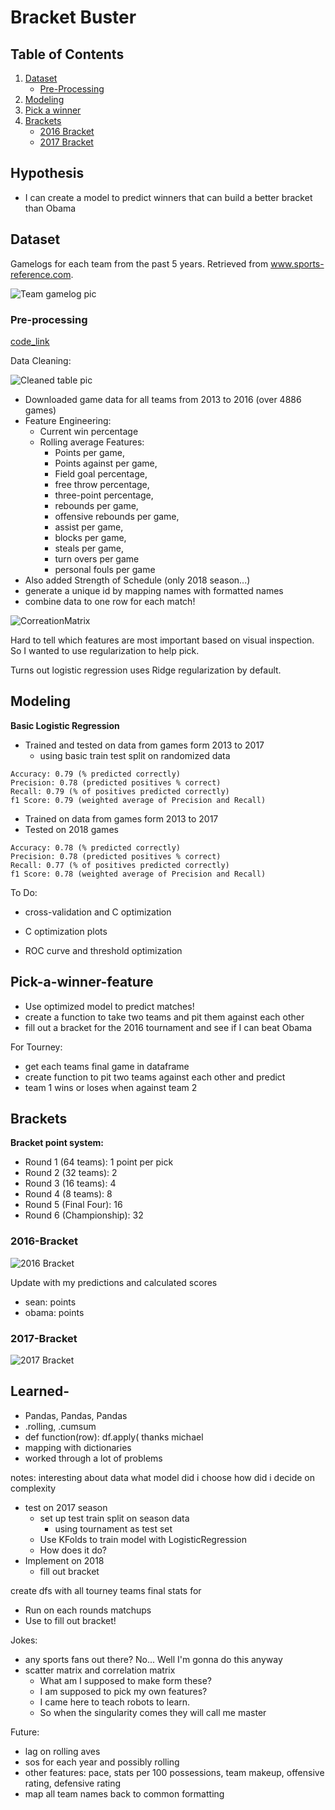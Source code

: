 # Bracket Buster

<!-- ![NCAA or Bust](https://media.giphy.com/media/3o84U3i3nkhYoJOm3K/giphy.gif) -->


## Table of Contents
1. [Dataset](#dataset)
    * [Pre-Processing](#Pre-processing)
3. [Modeling](#Modeling)
4. [Pick a winner](#Pick-a-winner-feature)
5. [Brackets](#Brackets)
    * [2016 Bracket](#2016-Bracket)
    * [2017 Bracket](#2017-Bracket)


## Hypothesis
- I can create a model to predict winners that can build a better bracket than Obama

## Dataset
Gamelogs for each team from the past 5 years. Retrieved from www.sports-reference.com.

![Team gamelog pic](pictures/gamelog.png)

### Pre-processing

[code_link](game_df_creator.py)

Data Cleaning:

![Cleaned table pic](pictures/cleaneddata.png)

  - Downloaded game data for all teams from 2013 to 2016 (over 4886 games)
  - Feature Engineering:
    - Current win percentage
     - Rolling average Features:
        - Points per game,
        - Points against per game,
        - Field goal percentage,
        - free throw percentage,
        - three-point percentage,
        - rebounds per game,
        - offensive rebounds per game,
        - assist per game,
        - blocks per game,
        - steals per game,
        - turn overs per game
        - personal fouls per game
  - Also added Strength of Schedule (only 2018 season...)
  - generate a unique id by mapping names with formatted names
  - combine data to one row for each match!

![CorreationMatrix](pictures/corrmatrix.png)

Hard to tell which features are most important based on visual inspection.  So I wanted to use regularization to help pick.  

Turns out logistic regression uses Ridge regularization by default.  

## Modeling
**Basic Logistic Regression**

* Trained and tested on data from games form 2013 to 2017
  * using basic train test split on randomized data
```
Accuracy: 0.79 (% predicted correctly)
Precision: 0.78 (predicted positives % correct)
Recall: 0.79 (% of positives predicted correctly)
f1 Score: 0.79 (weighted average of Precision and Recall)
```

* Trained on data from games form 2013 to 2017
* Tested on 2018 games

```
Accuracy: 0.78 (% predicted correctly)
Precision: 0.78 (predicted positives % correct)
Recall: 0.77 (% of positives predicted correctly)
f1 Score: 0.78 (weighted average of Precision and Recall)
```

To Do:
- cross-validation and C optimization

- C optimization plots

- ROC curve and threshold optimization

## Pick-a-winner-feature

- Use optimized model to predict matches!
- create a function to take two teams and pit them against each other
- fill out a bracket for the 2016 tournament and see if I can beat Obama


For Tourney:
- get each teams final game in dataframe
- create function to pit two teams against each other and predict
- team 1 wins or loses when against team 2

## Brackets

**Bracket point system:**
- Round 1 (64 teams): 1 point per pick
- Round 2 (32 teams): 2
- Round 3 (16 teams): 4
- Round 4 (8 teams): 8
- Round 5 (Final Four): 16
- Round 6 (Championship): 32

### 2016-Bracket

![2016 Bracket](pictures/obama2016bracket.jpg)

Update with my predictions and calculated scores

- ‎sean: points
- ‎obama: points

### 2017-Bracket

![2017 Bracket](pictures/obama2017bracket.png)




## Learned-
- Pandas, Pandas, Pandas
 - .rolling, .cumsum
 - ‎def function(row): df.apply( thanks michael
 - ‎mapping with dictionaries
 - worked through ‎a lot of problems





 notes:
 interesting about data
 what model did i choose
 how did i decide on complexity


- test on 2017 season
  - set up test train split on season data
    - using tournament as test set
  - Use KFolds to train model with LogisticRegression
  - How does it do?
- Implement on 2018
  - fill out bracket

create dfs with all tourney teams final stats for

- Run on each rounds matchups
- Use to fill out bracket!





Jokes:
- any sports fans out there? No... Well I'm gonna do this anyway
- scatter matrix and correlation matrix
  - What am I supposed to make form these?
  - I am supposed to pick my own features?
  - I came here to teach robots to learn.
  - So when the singularity comes they will call me master

<!-- ![NEO](https://media.giphy.com/media/uvoECTG2uCTrG/giphy.gif) -->



Future:
- ‎lag on rolling aves
- ‎sos for each year and possibly rolling
- ‎other features: pace, stats per 100 possessions, team makeup, offensive rating, defensive rating
- ‎map all team names back to common formatting
